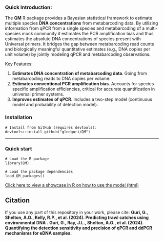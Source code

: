 ### Quick Introduction:

The **QM** R package provides a Bayesian statistical framework to estimate multiple species **DNA concentrations** from metabarcoding data. By utilizing information from qPCR from a single species and metabarcoding of a multi-species mock community it estimates the PCR amplification bias and thus estimates the absolute DNA concentrations of species present with Universal primers. It bridges the gap between metabarcoding read counts and biologically meaningful quantitative estimates (e.g., DNA copies per unit volume) by jointly modeling qPCR and metabarcoding observations.

Key Features:

1. **Estimates DNA concentration of metabarcoding data**. Going from metabarcoding reads to DNA copies per volume.
2. **Estimates conventional PCR amplification bias**. Accounts for species-specific amplification efficiencies, critical for accurate quantification in universal primer systems.
3. **Improves estimates of qPCR**. Includes a two-step model (continuous model and probability of detection model).

### Installation
```
# Install from GitHub (requires devtools):  
devtools::install_github("gledguri/QM")
```
------

### Quick start

```
# Load the R package
library(QM)

# Load the package dependencies
load_QM_packages()
```

[Click here to view a showcase in R on how to use the model (html)](https://html-preview.github.io/?url=https://github.com/gledguri/QM/blob/main/R/Showcase.html)



## Citation
If you use any part of this repository in your work, please cite:
**Guri, G., Shelton, A.O., Kelly, R.P., et al. (2024). Predicting trawl catches using environmental DNA .**
**Guri, G., Ray, J.L., Shelton, A.O., et al. (2024). Quantifying the detection sensitivity and precision of qPCR and ddPCR mechanisms for eDNA samples.**
